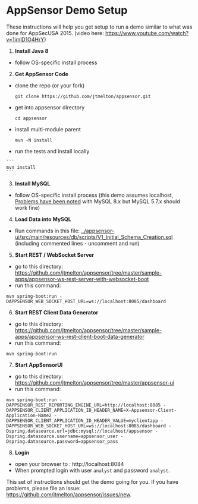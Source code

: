 AppSensor Demo Setup
=========

These instructions will help you get setup to run a demo similar to what was done for AppSecUSA 2015. (video here: https://www.youtube.com/watch?v=1imlD1O4HrY)

1. **Install Java 8**

  - follow OS-specific install process
  
2. **Get AppSensor Code**

  - clone the repo (or your fork)
  
    ```
    git clone https://github.com/jtmelton/appsensor.git
    ```
  - get into appsensor directory
  
    ```
    cd appsensor
    ```
  - install multi-module parent 
  
    ```
    mvn -N install 
    ```
  -  run the tests and install locally
  
    ```
    mvn install
    ```

3. **Install MySQL**

  - follow OS-specific install process (this demo assumes localhost, [Problems have been noted](https://github.com/jtmelton/appsensor/issues/87) with MySQL 8.x but MySQL 5.7.x should work fine)  
  
4. **Load Data into MySQL**

  - Run commands in this file: [../appsensor-ui/src/main/resources/db/scripts/V1_Initial_Schema_Creation.sql](../appsensor-ui/src/main/resources/db/scripts/V1_Initial_Schema_Creation.sql) (including commented lines - uncomment and run)

5. **Start REST / WebSocket Server**

  - go to this directory: https://github.com/jtmelton/appsensor/tree/master/sample-apps/appsensor-ws-rest-server-with-websocket-boot
  - run this command:
  
  ```
  mvn spring-boot:run -DAPPSENSOR_WEB_SOCKET_HOST_URL=ws://localhost:8085/dashboard
  ```

6. **Start REST Client Data Generator**

  - go to this directory: https://github.com/jtmelton/appsensor/tree/master/sample-apps/appsensor-ws-rest-client-boot-data-generator
  - run this command:
  
  ```
  mvn spring-boot:run
  ```

7. **Start AppSensorUI**

  - go to this directory: https://github.com/jtmelton/appsensor/tree/master/appsensor-ui
  - run this command:
  
  ```
  mvn spring-boot:run -DAPPSENSOR_REST_REPORTING_ENGINE_URL=http://localhost:8085 -DAPPSENSOR_CLIENT_APPLICATION_ID_HEADER_NAME=X-Appsensor-Client-Application-Name2 -DAPPSENSOR_CLIENT_APPLICATION_ID_HEADER_VALUE=myclientapp -DAPPSENSOR_WEB_SOCKET_HOST_URL=ws://localhost:8085/dashboard -Dspring.datasource.url=jdbc:mysql://localhost/appsensor -Dspring.datasource.username=appsensor_user -Dspring.datasource.password=appsensor_pass
  ```
  
8. **Login**

  - open your browser to : http://localhost:8084
  - When prompted login with user ```analyst``` and password ```analyst```.
  
  

This set of instructions should get the demo going for you. If you have problems, please file an issue: https://github.com/jtmelton/appsensor/issues/new.
